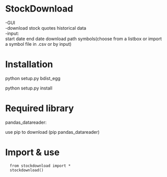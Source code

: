 # StockDownload
-GUI  
-download stock quotes historical data  
-input:  
  start date
  end date
  download path
  symbols(choose from a listbox or import a symbol file in .csv or by input)


# Installation

python setup.py bdist_egg  

python setup.py install  


# Required library

pandas_datareader:  

use pip to download (pip pandas_datareader)

# Import & use

<pre><code>  from stockdownload import *  
  stockdownload()
</code></pre>
